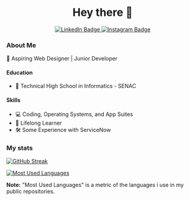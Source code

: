 <h1 align="center"> Hey there 👋 </h1>
<div align="center">
  <a href="https://www.linkedin.com/in/eduardo-souza-rodrigues/">
    <img src="https://img.shields.io/badge/-LinkedIn-0077B5?style=flat-square&logo=linkedin&logoColor=white" alt="LinkedIn Badge">
  </a>
  <a href="https://www.instagram.com/eduardobenattii/">
    <img src="https://img.shields.io/badge/-Instagram-E4405F?style=flat-square&logo=instagram&logoColor=white" alt="Instagram Badge">
  </a>
</div>

### About Me

🚀 Aspiring Web Designer | Junior Developer

#### Education
- 🏫 Technical High School in Informatics - SENAC

#### Skills
- 💻 Coding, Operating Systems, and App Suites
- 🌟 Lifelong Learner
- 🛠 Some Experience with ServiceNow

### My stats
[![GitHub Streak](http://github-readme-streak-stats.herokuapp.com?user=eduardo2580&theme=dark&background=000000)](https://git.io/streak-stats)

[![Most Used Languages](https://github-readme-stats.vercel.app/api/top-langs/?username=eduardo2580&layout=compact&theme=vision-friendly-dark)](https://github.com/anuraghazra/github-readme-stats)

**Note:** "Most Used Languages" is a metric of the languages i use in my public repositories.